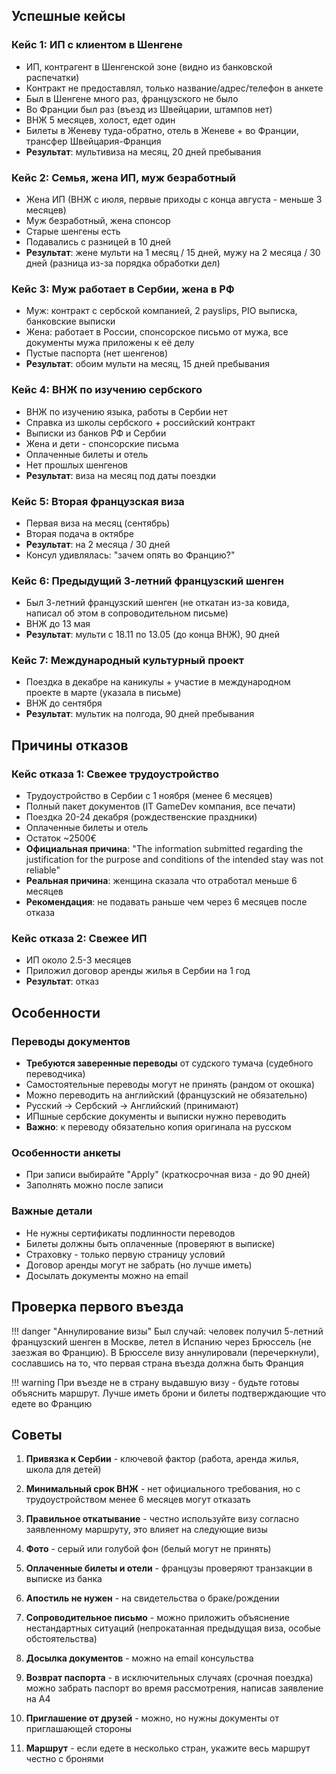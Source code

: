 ## Успешные кейсы

### Кейс 1: ИП с клиентом в Шенгене
- ИП, контрагент в Шенгенской зоне (видно из банковской распечатки)
- Контракт не предоставлял, только название/адрес/телефон в анкете
- Был в Шенгене много раз, французского не было
- Во Франции был раз (въезд из Швейцарии, штампов нет)
- ВНЖ 5 месяцев, холост, едет один
- Билеты в Женеву туда-обратно, отель в Женеве + во Франции, трансфер Швейцария-Франция
- **Результат**: мультивиза на месяц, 20 дней пребывания

### Кейс 2: Семья, жена ИП, муж безработный
- Жена ИП (ВНЖ с июля, первые приходы с конца августа - меньше 3 месяцев)
- Муж безработный, жена спонсор
- Старые шенгены есть
- Подавались с разницей в 10 дней
- **Результат**: жене мульти на 1 месяц / 15 дней, мужу на 2 месяца / 30 дней (разница из-за порядка обработки дел)

### Кейс 3: Муж работает в Сербии, жена в РФ
- Муж: контракт с сербской компанией, 2 payslips, PIO выписка, банковские выписки
- Жена: работает в России, спонсорское письмо от мужа, все документы мужа приложены к её делу
- Пустые паспорта (нет шенгенов)
- **Результат**: обоим мульти на месяц, 15 дней пребывания

### Кейс 4: ВНЖ по изучению сербского
- ВНЖ по изучению языка, работы в Сербии нет
- Справка из школы сербского + российский контракт
- Выписки из банков РФ и Сербии
- Жена и дети - спонсорские письма
- Оплаченные билеты и отель
- Нет прошлых шенгенов
- **Результат**: виза на месяц под даты поездки

### Кейс 5: Вторая французская виза
- Первая виза на месяц (сентябрь)
- Вторая подача в октябре
- **Результат**: на 2 месяца / 30 дней
- Консул удивлялась: "зачем опять во Францию?"

### Кейс 6: Предыдущий 3-летний французский шенген
- Был 3-летний французский шенген (не откатан из-за ковида, написал об этом в сопроводительном письме)
- ВНЖ до 13 мая
- **Результат**: мульти с 18.11 по 13.05 (до конца ВНЖ), 90 дней

### Кейс 7: Международный культурный проект
- Поездка в декабре на каникулы + участие в международном проекте в марте (указала в письме)
- ВНЖ до сентября
- **Результат**: мультик на полгода, 90 дней пребывания

## Причины отказов

### Кейс отказа 1: Свежее трудоустройство
- Трудоустройство в Сербии с 1 ноября (менее 6 месяцев)
- Полный пакет документов (IT GameDev компания, все печати)
- Поездка 20-24 декабря (рождественские праздники)
- Оплаченные билеты и отель
- Остаток ~2500€
- **Официальная причина**: "The information submitted regarding the justification for the purpose and conditions of the intended stay was not reliable"
- **Реальная причина**: женщина сказала что отработал меньше 6 месяцев
- **Рекомендация**: не подавать раньше чем через 6 месяцев после отказа

### Кейс отказа 2: Свежее ИП
- ИП около 2.5-3 месяцев
- Приложил договор аренды жилья в Сербии на 1 год
- **Результат**: отказ

## Особенности

### Переводы документов
- **Требуются заверенные переводы** от судского тумача (судебного переводчика)
- Самостоятельные переводы могут не принять (рандом от окошка)
- Можно переводить на английский (французский не обязательно)
- Русский → Сербский → Английский (принимают)
- ИПшные сербские документы и выписки нужно переводить
- **Важно**: к переводу обязательно копия оригинала на русском

### Особенности анкеты
- При записи выбирайте "Apply" (краткосрочная виза - до 90 дней)
- Заполнять можно после записи

### Важные детали
- Не нужны сертификаты подлинности переводов
- Билеты должны быть оплаченные (проверяют в выписке)
- Страховку - только первую страницу условий
- Договор аренды могут не забрать (но лучше иметь)
- Досылать документы можно на email

## Проверка первого въезда

!!! danger "Аннулирование визы"
    Был случай: человек получил 5-летний французский шенген в Москве, летел в Испанию через Брюссель (не заезжая во Францию). В Брюсселе визу аннулировали (перечеркнули), сославшись на то, что первая страна въезда должна быть Франция
    
!!! warning
    При въезде не в страну выдавшую визу - будьте готовы объяснить маршрут. Лучше иметь брони и билеты подтверждающие что едете во Францию

## Советы

1. **Привязка к Сербии** - ключевой фактор (работа, аренда жилья, школа для детей)

2. **Минимальный срок ВНЖ** - нет официального требования, но с трудоустройством менее 6 месяцев могут отказать

3. **Правильное откатывание** - честно используйте визу согласно заявленному маршруту, это влияет на следующие визы

4. **Фото** - серый или голубой фон (белый могут не принять)

5. **Оплаченные билеты и отели** - французы проверяют транзакции в выписке из банка

6. **Апостиль не нужен** - на свидетельства о браке/рождении

7. **Сопроводительное письмо** - можно приложить объяснение нестандартных ситуаций (непрокатанная предыдущая виза, особые обстоятельства)

8. **Досылка документов** - можно на email консульства

9. **Возврат паспорта** - в исключительных случаях (срочная поездка) можно забрать паспорт во время рассмотрения, написав заявление на А4

10. **Приглашение от друзей** - можно, но нужны документы от приглашающей стороны

11. **Маршрут** - если едете в несколько стран, укажите весь маршрут честно с бронями


